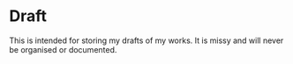 # Draft
This is intended for storing my drafts of my works. It is missy and will never be organised or documented.
